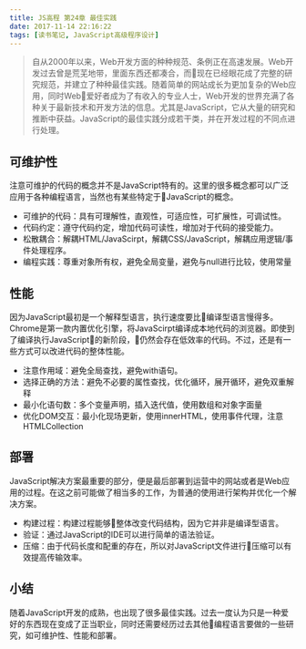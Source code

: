 ```yaml
---
title: JS高程 第24章 最佳实践
date: 2017-11-14 22:16:22
tags: [读书笔记, JavaScript高级程序设计]
---
```

> 自从2000年以来，Web开发方面的种种规范、条例正在高速发展。Web开发过去曾是荒芜地带，里面东西还都凑合，而现在已经眼花成了完整的研究规范，并建立了种种最佳实践。随着简单的网站成长为更加复杂的Web应用，同时Web爱好者成为了有收入的专业人士，Web开发的世界充满了各种关于最新技术和开发方法的信息。尤其是JavaScript，它从大量的研究和推断中获益。JavaScript的最佳实践分成若干类，并在开发过程的不同点进行处理。

## 可维护性

注意可维护的代码的概念并不是JavaScript特有的。这里的很多概念都可以广泛应用于各种编程语言，当然也有某些特定于JavaScript的概念。

- 可维护的代码：具有可理解性，直观性，可适应性，可扩展性，可调试性。
- 代码约定：遵守代码约定，增加代码可读性，增加对于代码的接受能力。
- 松散耦合：解耦HTML/JavaScirpt，解耦CSS/JavaScript，解耦应用逻辑/事件处理程序。
- 编程实践：尊重对象所有权，避免全局变量，避免与null进行比较，使用常量

## 性能

因为JavaScript最初是一个解释型语言，执行速度要比编译型语言慢得多。Chrome是第一款内置优化引擎，将JavaScirpt编译成本地代码的浏览器。即使到了编译执行JavaScript的新阶段，仍然会存在低效率的代码。不过，还是有一些方式可以改进代码的整体性能。

- 注意作用域：避免全局查找，避免with语句。
- 选择正确的方法：避免不必要的属性查找，优化循环，展开循环，避免双重解释
- 最小化语句数：多个变量声明，插入迭代值，使用数组和对象字面量
- 优化DOM交互：最小化现场更新，使用innerHTML，使用事件代理，注意HTMLCollection

## 部署

JavaScript解决方案最重要的部分，便是最后部署到运营中的网站或者是Web应用的过程。在这之前可能做了相当多的工作，为普通的使用进行架构并优化一个解决方案。

- 构建过程：构建过程能够整体改变代码结构，因为它并非是编译型语言。
- 验证：通过JavaScript的IDE可以进行简单的语法验证。
- 压缩：由于代码长度和配重的存在，所以对JavaScript文件进行压缩可以有效提高传输效率。

## 小结

随着JavaScript开发的成熟，也出现了很多最佳实践。过去一度认为只是一种爱好的东西现在变成了正当职业，同时还需要经历过去其他编程语言要做的一些研究，如可维护性、性能和部署。
